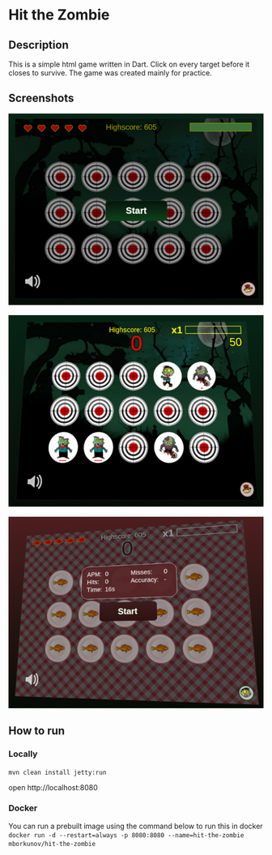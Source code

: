 Hit the Zombie
====================

Description
---------------------
This is a simple html game written in Dart. Click on every target before it closes to survive.
The game was created mainly for practice.


Screenshots
---------------------
![screen 1](src/main/resources/static/screenshots/screen-1.png)<br><br>
![screen 2](src/main/resources/static/screenshots/screen-2.png)<br><br>
![screen 3](src/main/resources/static/screenshots/screen-3.png)

How to run
---------------------

### Locally
`mvn clean install jetty:run`

open http://localhost:8080

### Docker

You can run a prebuilt image using the command below to run this in docker<br>
`docker run -d --restart=always -p 8080:8080 --name=hit-the-zombie mborkunov/hit-the-zombie`